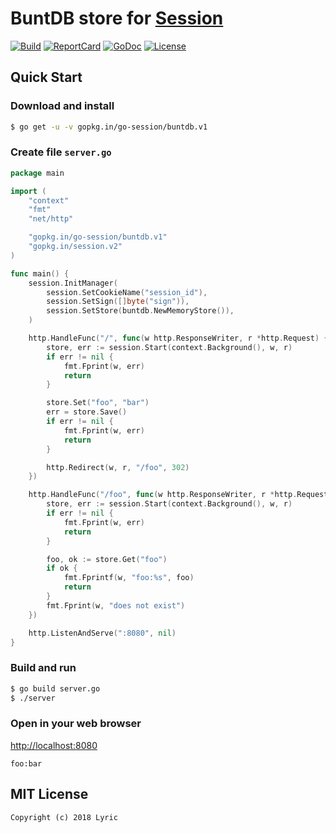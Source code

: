 # BuntDB store for [Session](https://github.com/go-session/session)

[![Build][Build-Status-Image]][Build-Status-Url] [![ReportCard][reportcard-image]][reportcard-url] [![GoDoc][godoc-image]][godoc-url] [![License][license-image]][license-url]

## Quick Start

### Download and install

```bash
$ go get -u -v gopkg.in/go-session/buntdb.v1
```

### Create file `server.go`

```go
package main

import (
	"context"
	"fmt"
	"net/http"

	"gopkg.in/go-session/buntdb.v1"
	"gopkg.in/session.v2"
)

func main() {
	session.InitManager(
		session.SetCookieName("session_id"),
		session.SetSign([]byte("sign")),
		session.SetStore(buntdb.NewMemoryStore()),
	)

	http.HandleFunc("/", func(w http.ResponseWriter, r *http.Request) {
		store, err := session.Start(context.Background(), w, r)
		if err != nil {
			fmt.Fprint(w, err)
			return
		}

		store.Set("foo", "bar")
		err = store.Save()
		if err != nil {
			fmt.Fprint(w, err)
			return
		}

		http.Redirect(w, r, "/foo", 302)
	})

	http.HandleFunc("/foo", func(w http.ResponseWriter, r *http.Request) {
		store, err := session.Start(context.Background(), w, r)
		if err != nil {
			fmt.Fprint(w, err)
			return
		}

		foo, ok := store.Get("foo")
		if ok {
			fmt.Fprintf(w, "foo:%s", foo)
			return
		}
		fmt.Fprint(w, "does not exist")
	})

	http.ListenAndServe(":8080", nil)
}
```

### Build and run

```bash
$ go build server.go
$ ./server
```

### Open in your web browser

<http://localhost:8080>

    foo:bar

## MIT License

    Copyright (c) 2018 Lyric

[Build-Status-Url]: https://travis-ci.org/go-session/buntdb
[Build-Status-Image]: https://travis-ci.org/go-session/buntdb.svg?branch=master
[reportcard-url]: https://goreportcard.com/report/gopkg.in/go-session/buntdb.v1
[reportcard-image]: https://goreportcard.com/badge/gopkg.in/go-session/buntdb.v1
[godoc-url]: https://godoc.org/gopkg.in/go-session/buntdb.v1
[godoc-image]: https://godoc.org/gopkg.in/go-session/buntdb.v1?status.svg
[license-url]: http://opensource.org/licenses/MIT
[license-image]: https://img.shields.io/npm/l/express.svg
